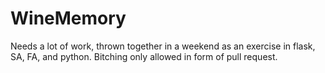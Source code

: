 WineMemory
==========

Needs a lot of work, thrown together in a weekend as an exercise in flask, SA, FA, and python.
Bitching only allowed in form of pull request.
